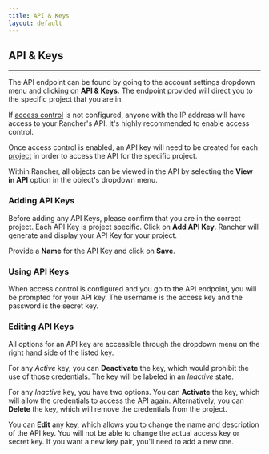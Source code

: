 ```yaml
---
title: API & Keys
layout: default
---
```


## API & Keys
---

The API endpoint can be found by going to the account settings dropdown menu and clicking on **API & Keys**. The endpoint provided will direct you to the specific project that you are in. 

If [access control]({{site.baseurl}}/docs/configuration/access-control/) is not configured, anyone with the IP address will have access to your Rancher's API. It's highly recommended to enable access control.

Once access control is enabled, an API key will need to be created for each [project]({{site.baseurl}}/docs/configuration/project) in order to access the API for the specific project. 

Within Rancher, all objects can be viewed in the API by selecting the **View in API** option in the object's dropdown menu.

### Adding API Keys

Before adding any API Keys, please confirm that you are in the correct project. Each API Key is project specific. Click on **Add API Key**. Rancher will generate and display your API Key for your project. 

Provide a **Name** for the API Key and click on **Save**. 

### Using API Keys

When access control is configured and you go to the API endpoint, you will be prompted for your API key. The username is the access key and the password is the secret key. 

### Editing API Keys

All options for an API key are accessible through the dropdown menu on the right hand side of the listed key.

For any _Active_ key, you can **Deactivate** the key, which would prohibit the use of those credentials. The key will be labeled in an _Inactive_ state.

For any _Inactive_ key, you have two options. You can **Activate** the key, which will allow the credentials to access the API again. Alternatively, you can **Delete** the key, which will remove the credentials from the project.

You can **Edit** any key, which allows you to change the name and description of the API key. You will not be able to change the actual access key or secret key. If you want a new key pair, you'll need to add a new one.